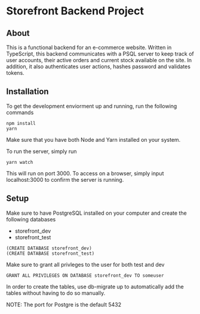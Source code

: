 # Storefront Backend Project

## About
This is a functional backend for an e-commerce website. Written in TypeScript, this backend communicates with a PSQL server to keep track of user accounts, their active orders and current stock available on the site. In addition, it also authenticates user actions, hashes password and validates tokens.

## Installation
To get the development enviorment up and running, run the following commands
```
npm install
yarn
```
Make sure that you have both Node and Yarn installed on your system. 

To run the server, simply run
```
yarn watch
```
This will run on port 3000. To access on a browser, simply input localhost:3000 to confirm the server is running.

## Setup
Make sure to have PostgreSQL installed on your computer and create the following databases
* storefront_dev 
* storefront_test 
```
(CREATE DATABASE storefront_dev)
(CREATE DATABASE storefront_test)
```

Make sure to grant all privleges to the user for both test and dev 
```
GRANT ALL PRIVILEGES ON DATABASE storefront_dev TO someuser
```

In order to create the tables, use db-migrate up to automatically add the tables without having to do so manually.

NOTE: The port for Postgre is the default 5432